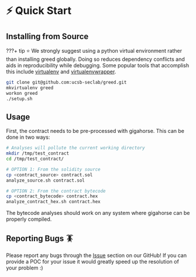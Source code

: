 
# ⚡️ Quick Start 


## Installing from Source

???+ tip
       ⭐️ We strongly suggest using a python virtual environment rather than installing
       greed globally. Doing so reduces dependency conflicts and aids in
       reproducibility while debugging. Some popular tools that accomplish this
       include [virtualenv](https://virtualenv.pypa.io/en/latest/) and [virtualenvwrapper](https://virtualenvwrapper.readthedocs.io/en/latest/).


```bash
git clone git@github.com:ucsb-seclab/greed.git
mkvirtualenv greed
workon greed
./setup.sh
```


## Usage 
First, the contract needs to be pre-processed with gigahorse. This can be done in two ways:

```bash
# Analyses will pollute the current working directory
mkdir /tmp/test_contract
cd /tmp/test_contract/

# OPTION 1: From the solidity source
cp <contract_source> contract.sol
analyze_source.sh contract.sol

# OPTION 2: From the contract bytecode
cp <contract_bytecode> contract.hex
analyze_contract_hex.sh contract.hex
```

The bytecode analyses should work on any system where gigahorse can be properly compiled.


## Reporting Bugs 🪳
Please report any bugs through the [Issue](https://github.com/ucsb-seclab/greed/issues) section on our GitHub! If you can provide a POC for your issue it would greatly speed up the resolution of your problem :)